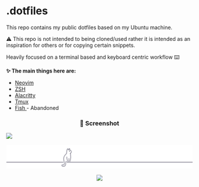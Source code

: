# .dotfiles

This repo contains my public dotfiles based on my Ubuntu machine.

⚠️ This repo is not intended to being cloned/used rather it is intended as an inspiration for others or for copying certain snippets.

Heavily focused on a terminal based and keyboard centric workflow  ⌨️


**✨ The main things here are:**
- [ Neovim ](https://github.com/groovyghost/dotfiles/tree/main/nvim)
- [ ZSH ](https://github.com/groovyghost/dotfiles/tree/main/zsh)
- [ Alacritty ](https://github.com/groovyghost/dotfiles/tree/main/alacritty)
- [ Tmux ](https://github.com/groovyghost/dotfiles/tree/main/tmux)
- [ Fish ](https://github.com/groovyghost/dotfiles/tree/main/fish) -  Abandoned
<h3 align="center">
    📸 Screenshot
</h3>

![](./github/neovim.png)

<p align="center"><img src="https://raw.githubusercontent.com/groovyghost/dotfiles/main/.github/footer.svg" /></p>
<p align="center"><a href="https://github.com/groovyghost/dotfiles/blob/main/LICENSE"><img src="https://img.shields.io/static/v1.svg?style=for-the-badge&label=License&message=MIT&logoColor=d9e0ee&colorA=302d41&colorB=b7bdf8"/></a></p>
